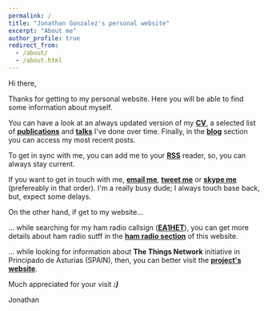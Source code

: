 ```yaml
---
permalink: /
title: "Jonathan Gonzalez's personal website"
excerpt: "About me"
author_profile: true
redirect_from: 
  - /about/
  - /about.html
---
```


Hi there, 

Thanks for getting to my personal website. Here you will be able to find some information about myself. 

You can have a look at an always updated version of my **[CV](cv/)**, a selected list of **[publications](publications/)** and **[talks](talks/)** I've done over time. Finally, in the **[blog](year-archive/)** section you can access my most recent posts. 

To get in sync with me, you can add me to your **[RSS](feed.xml)** reader, so, you can always stay current. 

If you want to get in touch with me, **[email me](mailto:j@0x30.io)**, **[tweet me](https://twitter.com/ea1het)** or **[skype me](skype:ea1het?call)** (prefereably in that order). I'm a really busy dude; I always touch base back, but, expect some delays. 

On the other hand, if get to my website...

   ... while searching for my ham radio callsign (**[EA1HET](hamradio/)**), you can get more details about ham radio sutff in the **[ham radio section](hamradio/)** of this website.

   ... while looking for information about **The Things Network** initiative in Principado de Asturias (SPAIN), then, you can better visit the **[project's website](http://astuias-iot.github.io)**. 

Much appreciated for your visit _**:)**_

Jonathan